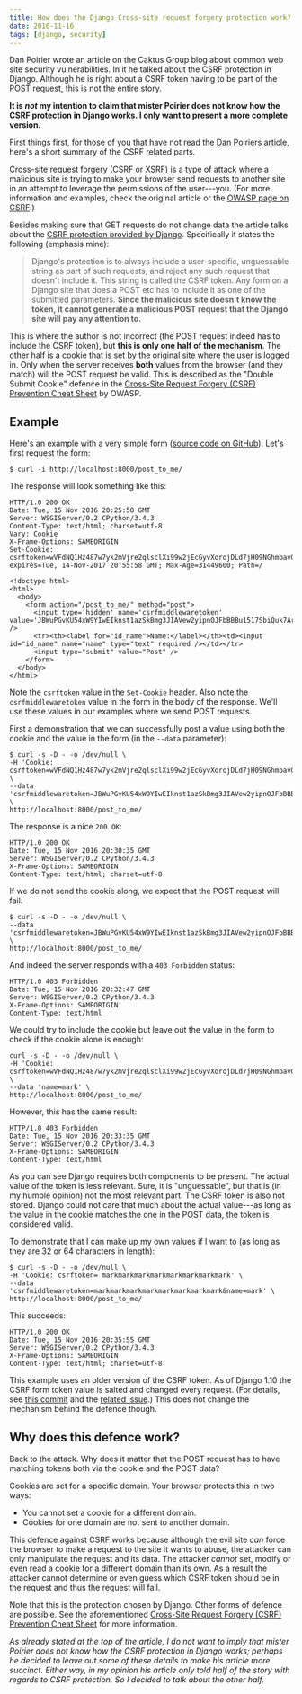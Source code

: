 ```yaml
---
title: How does the Django Cross-site request forgery protection work?
date: 2016-11-16
tags: [django, security]
---
```


Dan Poirier wrote an article on the Caktus Group blog about common web
site security vulnerabilities. In it he talked about the CSRF
protection in Django. Although he is right about a CSRF token having
to be part of the POST request, this is not the entire story.

**It is _not_ my intention to claim that mister Poirier does not
know how the CSRF protection in Django works. I only want to present a
more complete version.**

First things first, for those of you that have not read the
[Dan Poiriers article](https://www.caktusgroup.com/blog/2016/11/10/common-web-site-vulnerabilities-Django-security/),
here's a short summary of the CSRF related parts.

Cross-site request forgery (CSRF or XSRF) is a type of attack where a
malicious site is trying to make your browser send requests to another
site in an attempt to leverage the permissions of the user---you. (For
more information and examples, check the original article or the
[OWASP page on CSRF](https://www.owasp.org/index.php/Cross-Site_Request_Forgery_(CSRF)).)



Besides making sure that GET requests do not change data the article
talks about the
[CSRF protection provided by Django](https://docs.djangoproject.com/en/dev/ref/csrf/). Specifically
it states the following (emphasis mine):

<blockquote cite="https://www.caktusgroup.com/blog/2016/11/10/common-web-site-vulnerabilities-Django-security/">
<p>
Django's protection is to always include a user-specific, unguessable
string as part of such requests, and reject any such request that
doesn't include it. This string is called the CSRF token. Any form on
a Django site that does a POST etc has to include it as one of the
submitted parameters. <strong>Since the malicious site doesn't know the token,
it cannot generate a malicious POST request that the Django site will
pay any attention to.</strong>
</p>
</blockquote>

This is where the author is not incorrect (the POST request indeed has
to include the CSRF token), but **this is only one half of the
mechanism**. The other half is a cookie that is set by the original
site where the user is logged in. Only when the server receives
**both** values from the browser (and they match) will the POST
request be valid. This is described as the "Double Submit Cookie"
defence in the
[Cross-Site Request Forgery (CSRF) Prevention Cheat Sheet](https://www.owasp.org/index.php/CSRF_Prevention_Cheat_Sheet#Double_Submit_Cookie)
by OWASP.


## Example

Here's an example with a very simple form
([source code on GitHub](https://github.com/markvl/csrf_example)). Let's
first request the form:

    $ curl -i http://localhost:8000/post_to_me/

The response will look something like this:

    HTTP/1.0 200 OK
    Date: Tue, 15 Nov 2016 20:25:58 GMT
    Server: WSGIServer/0.2 CPython/3.4.3
    Content-Type: text/html; charset=utf-8
    Vary: Cookie
    X-Frame-Options: SAMEORIGIN
    Set-Cookie:  csrftoken=wVFdNQ1Hz487w7yk2mVjre2qlsclXi99w2jEcGyvXorojDLd7jH09NGhmbavG3tx; expires=Tue, 14-Nov-2017 20:55:58 GMT; Max-Age=31449600; Path=/

    <!doctype html>
    <html>
      <body>
        <form action="/post_to_me/" method="post">
          <input type='hidden' name='csrfmiddlewaretoken' value='JBWuPGvKU54xW9YIwEIknst1azSkBmg3JIAVew2yipnOJFbBBBu1517SbiQuk7Ar' />
          <tr><th><label for="id_name">Name:</label></th><td><input id="id_name" name="name" type="text" required /></td></tr>
          <input type="submit" value="Post" />
        </form>
      </body>
    </html>

Note the `csrftoken` value in the `Set-Cookie` header. Also note the
`csrfmiddlewaretoken` value in the form in the body of the
response. We'll use these values in our examples where we send POST
requests.

First a demonstration that we can successfully post a value using both
the cookie and the value in the form (in the `--data` parameter):

    $ curl -s -D - -o /dev/null \
    -H 'Cookie: csrftoken=wVFdNQ1Hz487w7yk2mVjre2qlsclXi99w2jEcGyvXorojDLd7jH09NGhmbavG3tx' \
    --data 'csrfmiddlewaretoken=JBWuPGvKU54xW9YIwEIknst1azSkBmg3JIAVew2yipnOJFbBBBu1517SbiQuk7Ar&name=mark' \
    http://localhost:8000/post_to_me/

The response is a nice `200 OK`:

    HTTP/1.0 200 OK
    Date: Tue, 15 Nov 2016 20:30:35 GMT
    Server: WSGIServer/0.2 CPython/3.4.3
    X-Frame-Options: SAMEORIGIN
    Content-Type: text/html; charset=utf-8

If we do not send the cookie along, we expect that the POST request
will fail:

    $ curl -s -D - -o /dev/null \
    --data 'csrfmiddlewaretoken=JBWuPGvKU54xW9YIwEIknst1azSkBmg3JIAVew2yipnOJFbBBBu1517SbiQuk7Ar&name=mark' \
    http://localhost:8000/post_to_me/

And indeed the server responds with a `403 Forbidden` status:

    HTTP/1.0 403 Forbidden
    Date: Tue, 15 Nov 2016 20:32:47 GMT
    Server: WSGIServer/0.2 CPython/3.4.3
    X-Frame-Options: SAMEORIGIN
    Content-Type: text/html

We could try to include the cookie but leave out the value in the form
to check if the cookie alone is enough:

    curl -s -D - -o /dev/null \
    -H 'Cookie: csrftoken=wVFdNQ1Hz487w7yk2mVjre2qlsclXi99w2jEcGyvXorojDLd7jH09NGhmbavG3tx' \
    --data 'name=mark' \
    http://localhost:8000/post_to_me/

However, this has the same result:

    HTTP/1.0 403 Forbidden
    Date: Tue, 15 Nov 2016 20:33:35 GMT
    Server: WSGIServer/0.2 CPython/3.4.3
    X-Frame-Options: SAMEORIGIN
    Content-Type: text/html

As you can see Django requires both components to be present. The
actual value of the token is less relevant. Sure, it is "unguessable",
but that is (in my humble opinion) not the most relevant part. The
CSRF token is also not stored. Django could not care that much about
the actual value---as long as the value in the cookie matches the one
in the POST data, the token is considered valid.

To demonstrate that I can make up my own values if I want to (as
long as they are 32 or 64 characters in length):

    $ curl -s -D - -o /dev/null \
    -H 'Cookie: csrftoken= markmarkmarkmarkmarkmarkmarkmark' \
    --data 'csrfmiddlewaretoken=markmarkmarkmarkmarkmarkmarkmark&name=mark' \
    http://localhost:8000/post_to_me/

This succeeds:

    HTTP/1.0 200 OK
    Date: Tue, 15 Nov 2016 20:35:55 GMT
    Server: WSGIServer/0.2 CPython/3.4.3
    X-Frame-Options: SAMEORIGIN
    Content-Type: text/html; charset=utf-8

This example uses an older version of the CSRF token. As of Django
1.10 the CSRF form token value is salted and changed every
request. (For details, see
[this commit](https://github.com/django/django/commit/5112e65ef2df1dbb95ff83026b6a962fb2688661)
and the [related issue](https://code.djangoproject.com/ticket/20869).)
This does not change the mechanism behind the defence though.


## Why does this defence work?

Back to the attack. Why does it matter that the POST request has to
have matching tokens both via the cookie and the POST data?

Cookies are set for a specific domain. Your browser protects this in
two ways:

  - You cannot set a cookie for a different domain.
  - Cookies for one domain are not sent to another domain.

This defence against CSRF works because although the evil site _can_
force the browser to make a request to the site it wants to abuse, the
attacker can only manipulate the request and its data. The attacker
_cannot_ set, modify or even read a cookie for a different domain than
its own. As a result the attacker cannot determine or even guess which
CSRF token should be in the request and thus the request will fail.


Note that this is the protection chosen by Django. Other forms of
defence are possible. See the aforementioned
[Cross-Site Request Forgery (CSRF) Prevention Cheat Sheet](https://www.owasp.org/index.php/CSRF_Prevention_Cheat_Sheet)
for more information.

_As already stated at the top of the article, I do not want to imply
that mister Poirier does not know how the CSRF protection in Django
works; perhaps he decided to leave out some of these details to make
his article more succinct. Either way, in my opinion his article only
told half of the story with regards to CSRF protection. So I decided
to talk about the other half._
